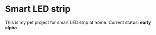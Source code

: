 
# Smart LED strip

This is my pet project for smart LED strip at home. Current status: **early alpha**. 

